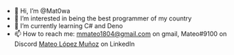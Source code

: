 - 👋 Hi, I’m @Mat0wa
- 👀 I’m interested in being the best programmer of my country
- 🌱 I’m currently learning C# and Deno
- 📫 How to reach me: [mmateo1804@gmail.com](mailto:mmateo1804@gmail.com) on gmail, Mateo#9100 on Discord [Mateo López Muñoz](https://www.linkedin.com/in/mateo-l%C3%B3pez-mu%C3%B1oz-45aa9125a/) on LinkedIn

<!---
Mat0wa3/Mat0wa3 is a ✨ special ✨ repository because its `README.md` (this file) appears on your GitHub profile.
You can click the Preview link to take a look at your changes.
--->
